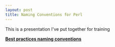 ```yaml
---
layout: post
title: Naming Conventions for Perl
---
```


This is a presentation I've put together for training

<strong style="display:block;margin:12px 0 4px"><a href="http://www.slideshare.net/bluescreen10/best-practices-naming-conventions" title="Best practices naming conventions">Best practices naming conventions</a></strong> <object data="http://www.slideshare.net/slideshow/embed_code/8497119" width="425" height="355"></object>